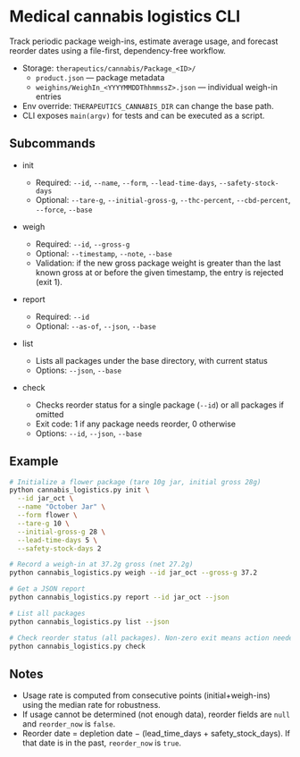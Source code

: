 # Medical cannabis logistics CLI

Track periodic package weigh-ins, estimate average usage, and forecast reorder dates using a file-first, dependency-free workflow.

- Storage: `therapeutics/cannabis/Package_<ID>/`
  - `product.json` — package metadata
  - `weighins/WeighIn_<YYYYMMDDThhmmssZ>.json` — individual weigh-in entries
- Env override: `THERAPEUTICS_CANNABIS_DIR` can change the base path.
- CLI exposes `main(argv)` for tests and can be executed as a script.

## Subcommands

- init
  - Required: `--id`, `--name`, `--form`, `--lead-time-days`, `--safety-stock-days`
  - Optional: `--tare-g`, `--initial-gross-g`, `--thc-percent`, `--cbd-percent`, `--force`, `--base`
- weigh
  - Required: `--id`, `--gross-g`
  - Optional: `--timestamp`, `--note`, `--base`
  - Validation: if the new gross package weight is greater than the last known gross at or before the given timestamp, the entry is rejected (exit 1).
- report
  - Required: `--id`
  - Optional: `--as-of`, `--json`, `--base`

- list
  - Lists all packages under the base directory, with current status
  - Options: `--json`, `--base`

- check
  - Checks reorder status for a single package (`--id`) or all packages if omitted
  - Exit code: 1 if any package needs reorder, 0 otherwise
  - Options: `--id`, `--json`, `--base`

## Example

```bash
# Initialize a flower package (tare 10g jar, initial gross 28g)
python cannabis_logistics.py init \
  --id jar_oct \
  --name "October Jar" \
  --form flower \
  --tare-g 10 \
  --initial-gross-g 28 \
  --lead-time-days 5 \
  --safety-stock-days 2

# Record a weigh-in at 37.2g gross (net 27.2g)
python cannabis_logistics.py weigh --id jar_oct --gross-g 37.2

# Get a JSON report
python cannabis_logistics.py report --id jar_oct --json

# List all packages
python cannabis_logistics.py list --json

# Check reorder status (all packages). Non-zero exit means action needed.
python cannabis_logistics.py check
```

## Notes

- Usage rate is computed from consecutive points (initial+weigh-ins) using the median rate for robustness.
- If usage cannot be determined (not enough data), reorder fields are `null` and `reorder_now` is `false`.
- Reorder date = depletion date − (lead_time_days + safety_stock_days). If that date is in the past, `reorder_now` is `true`.
